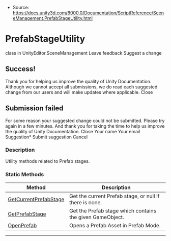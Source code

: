 * Source: https://docs.unity3d.com/6000.0/Documentation/ScriptReference/SceneManagement.PrefabStageUtility.html

# PrefabStageUtility
class in UnityEditor.SceneManagement
Leave feedback
Suggest a change
## Success!
Thank you for helping us improve the quality of Unity Documentation. Although we cannot accept all submissions, we do read each suggested change from our users and will make updates where applicable.
Close
## Submission failed
For some reason your suggested change could not be submitted. Please <a>try again</a> in a few minutes. And thank you for taking the time to help us improve the quality of Unity Documentation.
Close
Your name Your email Suggestion* Submit suggestion
Cancel
### Description
Utility methods related to Prefab stages.
### Static Methods
Method | Description  
---|---  
[GetCurrentPrefabStage](https://docs.unity3d.com/6000.0/Documentation/ScriptReference/SceneManagement.PrefabStageUtility.GetCurrentPrefabStage.html) | Get the current Prefab stage, or null if there is none.  
[GetPrefabStage](https://docs.unity3d.com/6000.0/Documentation/ScriptReference/SceneManagement.PrefabStageUtility.GetPrefabStage.html) | Get the Prefab stage which contains the given GameObject.  
[OpenPrefab](https://docs.unity3d.com/6000.0/Documentation/ScriptReference/SceneManagement.PrefabStageUtility.OpenPrefab.html) | Opens a Prefab Asset in Prefab Mode.  
* * *
